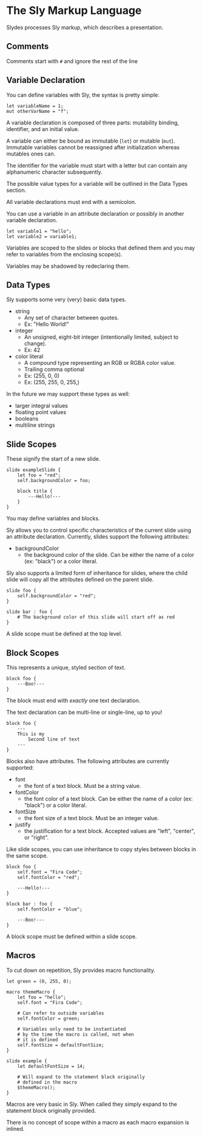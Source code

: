 # The Sly Markup Language

Slydes processes Sly markup, which describes a presentation.

## Comments

Comments start with `#` and ignore the rest of the line

## Variable Declaration

You can define variables with Sly, the syntax is pretty simple:

```
let variableName = 1;
mut otherVarName = "f";
```

A variable declaration is composed of three parts: mutability binding, identifier, and an initial value.

A variable can either be bound as immutable (`let`) or mutable (`mut`). Immutable variables cannot be reassigned after initialization whereas mutables ones can.

The identifier for the variable must start with a letter but can contain any alphanumeric character subsequently.

The possible value types for a variable will be outlined in the Data Types section.

All variable declarations must end with a semicolon.

You can use a variable in an attribute declaration or possibly in another variable declaration.

```
let variable1 = "hello";
let variable2 = variable1;
```

Variables are scoped to the slides or blocks that defined them and you may refer to variables from the enclosing scope(s).

Variables may be shadowed by redeclaring them.

## Data Types

Sly supports some very (very) basic data types.

- string
    - Any set of character between quotes.
    - Ex: "Hello World!"
- integer
    - An unsigned, eight-bit integer (intentionally limited, subject to change).
    - Ex: 42
- color literal
    - A compound type representing an RGB or RGBA color value.
    - Trailing comma optional 
    - Ex: (255, 0, 0)
    - Ex: (255, 255, 0, 255,)
    
In the future we may support these types as well:

- larger integral values
- floating point values
- booleans
- multiline strings

## Slide Scopes

These signify the start of a new slide.

```
slide exampleSlide {
    let foo = "red";
    self.backgroundColor = foo;

    block title {
        ---Hello!---
    }
}
```

You may define variables and blocks.

Sly allows you to control specific characteristics of the current slide using an attribute declaration. Currently, slides support the following attributes:

- backgroundColor
    - the background color of the slide. Can be either the name of a color (ex: "black") or a color literal.

Sly also supports a limited form of inheritance for slides, where the child slide will copy all the attributes defined on the parent slide.

```
slide foo {
    self.backgroundColor = "red";
}

slide bar : foo {
    # The background color of this slide will start off as red
}
```

A slide scope must be defined at the top level.

## Block Scopes

This represents a unique, styled section of text.

```
block foo {
    ---Boo!---
}
```

The block must end with *exactly* one text declaration.

The text declaration can be multi-line or single-line, up to you!

```
block foo {
    ---
    This is my
        Second line of text
    ---
}
```

Blocks also have attributes. The following attributes are currently supported:

- font
    - the font of a text block. Must be a string value.
- fontColor
    - the font color of a text block. Can be either the name of a color (ex: "black") or a color literal.
- fontSize
    - the font size of a text block. Must be an integer value.
- justify
    - the justification for a text block. Accepted values are "left", "center", or "right".

Like slide scopes, you can use inheritance to copy styles between blocks in the same scope.

```
block foo {
    self.font = "Fira Code";
    self.fontColor = "red";

    ---Hello!---
}

block bar : foo {
    self.fontColor = "blue";

    ---Boo!---
}
```

A block scope must be defined within a slide scope.

## Macros

To cut down on repetition, Sly provides macro functionality.

```
let green = (0, 255, 0);

macro themeMacro {
    let foo = "hello";
    self.font = "Fira Code";

    # Can refer to outside variables
    self.fontColor = green;

    # Variables only need to be instantiated
    # by the time the macro is called, not when
    # it is defined
    self.fontSize = defaultFontSize;
}

slide example {
    let defaultFontSize = 14;

    # Will expand to the statement block originally
    # defined in the macro
    $themeMacro();
}
```

Macros are very basic in Sly. When called they simply expand to the statement block originally provided.

There is no concept of scope within a macro as each macro expansion is inlined.